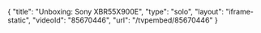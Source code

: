 {
    "title": "Unboxing: Sony XBR55X900E",
    "type": "solo",
    "layout": "iframe-static",
    "videoId": "85670446",
    "url": "\/tvpembed\/85670446"
}